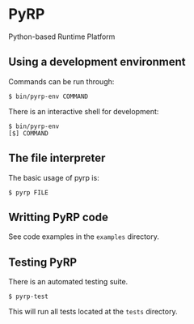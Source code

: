 PyRP
====

Python-based Runtime Platform

Using a development environment
-------------------------------

Commands can be run through:
```shell
$ bin/pyrp-env COMMAND
```

There is an interactive shell for development:
```shell
$ bin/pyrp-env
[$] COMMAND
```

The file interpreter
--------------------

The basic usage of pyrp is:
```shell
$ pyrp FILE
```

Writting PyRP code
------------------

See code examples in the ``examples`` directory.

Testing PyRP
------------

There is an automated testing suite.
```shell
$ pyrp-test
```
This will run all tests located at the ``tests`` directory.
